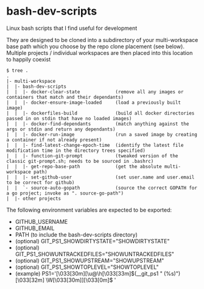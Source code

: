 # bash-dev-scripts

Linux bash scripts that I find useful for development

They are designed to be cloned into a subdirectory of your multi-workspace base path which you choose by the repo clone placement (see below).  Multiple projects / individual workspaces are then placed into this location to happily coexist

    $ tree .
    .
    |- multi-workspace
    |  |- bash-dev-scripts
    |  |  |- docker-clear-state             (remove all any images or containers that match and their dependants)
    |  |  |- docker-ensure-image-loaded     (load a previously built image)
    |  |  |- dockerfiles-build              (build all docker directories passed in on stdin that have no loaded images)
    |  |  |- docker-find-dependants         (match anything against the args or stdin and return any dependants)
    |  |  |- docker-run-image               (run a saved image by creating a container if not already present)
    |  |  |- find-latest-change-epoch-time  (identify the latest file modification time in the directory trees specified)
    |  |  |- function-git-prompt            (tweaked version of the classic git-prompt.sh; needs to be sourced in .bashrc)
    |  |  |- get-repo-base-path             (get the absolute multi-workspace path)
    |  |  |- set-github-user                (set user.name and user.email to be correct for github)
    |  |  `- source-auto-gopath             (source the correct GOPATH for a go project; invoke as ". source-go-path")
    |  |- other projects

The following environment variables are expected to be exported:
* GITHUB_USERNAME
* GITHUB_EMAIL
* PATH (to include the bash-dev-scripts directory)
* (optional) GIT_PS1_SHOWDIRTYSTATE="SHOWDIRTYSTATE"
* (optional) GIT_PS1_SHOWUNTRACKEDFILES="SHOWUNTRACKEDFILES"
* (optional) GIT_PS1_SHOWUPSTREAM="SHOWUPSTREAM"
* (optional) GIT_PS1_SHOWTOPLEVEL="SHOWTOPLEVEL"
* (example) PS1='\[\033[30m\][\u@\h\[\033[33m\]$(__git_ps1 " (%s)")\[\033[32m\] \W\[\033[30m\]]\[\033[0m\]\$ '
